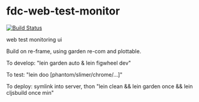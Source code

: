 # fdc-web-test-monitor

[![Build Status](https://travis-ci.org/freiheit-com/fdc-web-test-monitor.svg?branch=master)](https://travis-ci.org/freiheit-com/fdc-web-test-monitor)

web test monitoring ui

Build on re-frame, using garden re-com and plottable.

To develop: "lein garden auto & lein figwheel dev"

To test: "lein doo [phantom/slimer/chrome/...]"

To deploy: symlink into server, thon "lein clean && lein garden once && lein cljsbuild once min"
